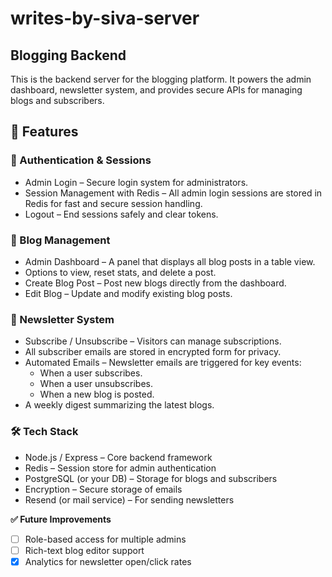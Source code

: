 # writes-by-siva-server
## Blogging Backend
This is the backend server for the blogging platform. It powers the admin dashboard, newsletter system, and provides secure APIs for managing blogs and subscribers.

## 🚀 Features
### 🔑 Authentication & Sessions
- Admin Login – Secure login system for administrators.
- Session Management with Redis – All admin login sessions are stored in Redis for fast and secure session handling.
- Logout – End sessions safely and clear tokens.

### 📝 Blog Management
- Admin Dashboard – A panel that displays all blog posts in a table view.
- Options to view, reset stats, and delete a post.
- Create Blog Post – Post new blogs directly from the dashboard.
- Edit Blog – Update and modify existing blog posts.

### 📩 Newsletter System
- Subscribe / Unsubscribe – Visitors can manage subscriptions.
- All subscriber emails are stored in encrypted form for privacy.
- Automated Emails – Newsletter emails are triggered for key events:
  - When a user subscribes.
  - When a user unsubscribes.
  - When a new blog is posted.
- A weekly digest summarizing the latest blogs.

### 🛠 Tech Stack
- Node.js / Express – Core backend framework
- Redis – Session store for admin authentication
- PostgreSQL (or your DB) – Storage for blogs and subscribers
- Encryption – Secure storage of emails
- Resend (or mail service) – For sending newsletters

**✅ Future Improvements**
- [ ] Role-based access for multiple admins
- [ ] Rich-text blog editor support
- [x] Analytics for newsletter open/click rates
